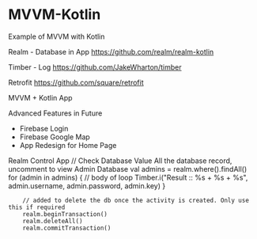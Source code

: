# MVVM-Kotlin
Example of MVVM with Kotlin

Realm - Database in App
https://github.com/realm/realm-kotlin

Timber - Log
https://github.com/JakeWharton/timber

Retrofit
https://github.com/square/retrofit

MVVM + Kotlin App

Advanced Features in Future 
- Firebase Login
- Firebase Google Map
- App Redesign for Home Page




Realm Control App
        // Check Database Value All the database record, uncomment to view Admin Database
        val admins = realm.where<Admin>().findAll()
        for (admin in admins) {
            // body of loop
            Timber.i("Result :: %s + %s + %s", admin.username, admin.password, admin.key)
        }
        
  
  
        // added to delete the db once the activity is created. Only use this if required
        realm.beginTransaction()
        realm.deleteAll()
        realm.commitTransaction()
